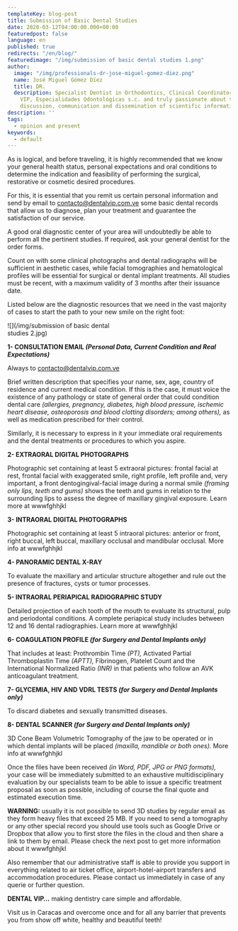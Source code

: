 ```yaml
---
templateKey: blog-post
title: Submission of Basic Dental Studies
date: 2020-03-12T04:00:00.000+00:00
featuredpost: false
language: en
published: true
redirects: "/en/blog/"
featuredimage: "/img/submission of basic dental studies 1.png"
author:
  image: "/img/professionals-dr-jose-miguel-gomez-diez.png"
  name: José Miguel Gómez Díez
  title: DR.
  description: Specialist Dentist in Orthodontics, Clinical Coordinator of DENTAL
    VIP, Especialidades Odontológicas s.c. and truly passionate about the analysis,
    discussion, communication and dissemination of scientific information.
description: ''
tags: 
  - opinion and present
keywords:
  - default
---
```

As is logical, and before traveling, it is highly recommended that we know your general health status, personal expectations and oral conditions to determine the indication and feasibility of performing the surgical, restorative or cosmetic desired procedures.

For this, it is essential that you remit us certain personal information and send by email to [contacto@dentalvip.com.ve](mailto:contacto@dentalvip.com.ve) some basic dental records that allow us to diagnose, plan your treatment and guarantee the satisfaction of our service.

A good oral diagnostic center of your area will undoubtedly be able to perform all the pertinent studies. If required, ask your general dentist for the order forms.

Count on with some clinical photographs and dental radiographs will be sufficient in aesthetic cases, while facial tomographies and hematological profiles will be essential for surgical or dental implant treatments. All studies must be recent, with a maximum validity of 3 months after their issuance date.

Listed below are the diagnostic resources that we need in the vast majority of cases to start the path to your new smile on the right foot:

<div  class="color" style="max-width: 50%;">

![](/img/submission of basic dental studies 2.jpg)

</div>

**1- CONSULTATION EMAIL _(Personal Data, Current Condition and Real Expectations)_**

Always to [contacto@dentalvip.com.ve](mailto:contacto@dentalvip.com.ve)

Brief written description that specifies your name, sex, age, country of residence and current medical condition. If this is the case, it must voice the existence of any pathology or state of general order that could condition dental care _(allergies, pregnancy, diabetes, high blood pressure, ischemic heart disease, osteoporosis and blood clotting disorders; among others),_ as well as medication prescribed for their control.

Similarly, it is necessary to express in it your immediate oral requirements and the dental treatments or procedures to which you aspire.

**2- EXTRAORAL DIGITAL PHOTOGRAPHS**

Photographic set containing at least 5 extraoral pictures: frontal facial at rest, frontal facial with exaggerated smile, right profile, left profile and, very important, a front dentogingival-facial image during a normal smile _(framing only lips, teeth and gums)_ shows the teeth and gums in relation to the surrounding lips to assess the degree of maxillary gingival exposure. Learn more at wwwfghhjkl

**3- INTRAORAL DIGITAL PHOTOGRAPHS**

Photographic set containing at least 5 intraoral pictures: anterior or front, right buccal, left buccal, maxillary occlusal and mandibular occlusal. More info at wwwfghhjkl

**4- PANORAMIC DENTAL X-RAY**

To evaluate the maxillary and articular structure altogether and rule out the presence of fractures, cysts or tumor processes.

**5- INTRAORAL PERIAPICAL RADIOGRAPHIC STUDY**

Detailed projection of each tooth of the mouth to evaluate its structural, pulp and periodontal conditions. A complete periapical study includes between 12 and 16 dental radiographies. Learn more at wwwfghhjkl

**6- COAGULATION PROFILE _(for Surgery and Dental Implants only)_**

That includes at least: Prothrombin Time _(PT),_ Activated Partial Thromboplastin Time _(APTT),_ Fibrinogen, Platelet Count and the International Normalized Ratio _(INR)_ in that patients who follow an AVK anticoagulant treatment.

**7- GLYCEMIA, HIV AND VDRL TESTS _(for Surgery and Dental Implants only)_**

To discard diabetes and sexually transmitted diseases.

**8- DENTAL SCANNER _(for Surgery and Dental Implants only)_**

3D Cone Beam Volumetric Tomography of the jaw to be operated or in which dental implants will be placed _(maxilla, mandible or both ones)._ More info at wwwfghhjkl

Once the files have been received _(in Word, PDF, JPG or PNG formats),_ your case will be immediately submitted to an exhaustive multidisciplinary evaluation by our specialists team to be able to issue a specific treatment proposal as soon as possible, including of course the final quote and estimated execution time.

**WARNING:** usually it is not possible to send 3D studies by regular email as they form heavy files that exceed 25 MB. If you need to send a tomography or any other special record you should use tools such as Google Drive or Dropbox that allow you to first store the files in the cloud and then share a link to them by email. Please check the next post to get more information about it wwwfghhjkl

Also remember that our administrative staff is able to provide you support in everything related to air ticket office, airport-hotel-airport transfers and accommodation procedures. Please contact us immediately in case of any querie or further question.

**DENTAL VIP…** making dentistry care simple and affordable.

Visit us in Caracas and overcome once and for all any barrier that prevents you from show off white, healthy and beautiful teeth!